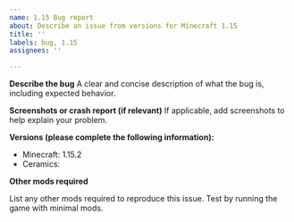 ```yaml
---
name: 1.15 Bug report
about: Describe an issue from versions for Minecraft 1.15
title: ''
labels: bug, 1.15
assignees: ''

---
```


**Describe the bug**
A clear and concise description of what the bug is, including expected behavior.

**Screenshots or crash report (if relevant)**
If applicable, add screenshots to help explain your problem.

**Versions (please complete the following information):**
 - Minecraft: 1.15.2
 - Ceramics: 

**Other mods required**

List any other mods required to reproduce this issue. Test by running the game with minimal mods.
